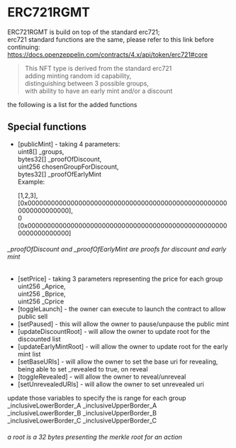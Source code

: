 <h1 class="code-line" data-line-start=0 data-line-end=1 ><a id="ERC721RGMT_0"></a>ERC721RGMT</h1>
<p class="has-line-data" data-line-start="2" data-line-end="5">ERC721RGMT is build on top of the standard erc721;<br>
erc721 standard functions are the same, please refer to this link before continuing:<br>
<a href="https://docs.openzeppelin.com/contracts/4.x/api/token/erc721#core">https://docs.openzeppelin.com/contracts/4.x/api/token/erc721#core</a></p>
<blockquote>
<p class="has-line-data" data-line-start="7" data-line-end="11">This NFT type is derived from the standard erc721<br>
adding minting random id capability,<br>
distinguishing between 3 possible groups,<br>
with ability to have an early mint and/or a discount</p>
</blockquote>
<p class="has-line-data" data-line-start="13" data-line-end="14">the following is a list for the added functions</p>
<h2 class="code-line" data-line-start=15 data-line-end=16 ><a id="Special_functions_15"></a>Special functions</h2>
<ul>
<li class="has-line-data" data-line-start="19" data-line-end="30">
<p class="has-line-data" data-line-start="19" data-line-end="25">[publicMint] - taking 4 parameters:<br>
uint8[] _groups,<br>
bytes32[] _proofOfDiscount,<br>
uint256 chosenGroupForDiscount,<br>
bytes32[] _proofOfEarlyMint<br>
Example:</p>
<p class="has-line-data" data-line-start="26" data-line-end="30">[1,2,3],<br>
[0x0000000000000000000000000000000000000000000000000000000000000000],<br>
0<br>
[0x0000000000000000000000000000000000000000000000000000000000000000]</p>
</li>
</ul>
<h6 class="code-line" data-line-start=30 data-line-end=31 ><a id="_proofOfDiscount_and__proofOfEarlyMint_are_proofs_for_discount_and_early_mint_30"></a>_proofOfDiscount and _proofOfEarlyMint are proofs for discount and early mint</h6>
<ul>
<li class="has-line-data" data-line-start="32" data-line-end="36">[setPrice] - taking 3 parameters representing the price for each group<br>
uint256 _Aprice,<br>
uint256 _Bprice,<br>
uint256 _Cprice</li>
<li class="has-line-data" data-line-start="36" data-line-end="37">[toggleLaunch] - the owner can execute to launch the contract to allow public sell</li>
<li class="has-line-data" data-line-start="37" data-line-end="38">[setPaused] - this will allow the owner to pause/unpause the public mint</li>
<li class="has-line-data" data-line-start="38" data-line-end="39">[updateDiscountRoot] - will allow the owner to update root for the discounted list</li>
<li class="has-line-data" data-line-start="39" data-line-end="40">[updateEarlyMintRoot] - will allow the owner to update root for the early mint list</li>
<li class="has-line-data" data-line-start="39" data-line-end="40">[setBaseURIs] - will allow the owner to set the base uri for revealing, being able to set _revealed to true, on reveal</li>
<li class="has-line-data" data-line-start="39" data-line-end="40">[toggleRevealed] - will allow the owner to reveal/unreveal</li>
<li class="has-line-data" data-line-start="39" data-line-end="40">[setUnrevealedURIs] - will allow the owner to set unrevealed uri</li>
</ul>
update those variables to specify the is range for each group
_inclusiveLowerBorder_A
_inclusiveUpperBorder_A
_inclusiveLowerBorder_B
_inclusiveUpperBorder_B
_inclusiveLowerBorder_C
_inclusiveUpperBorder_C

<h6 class="code-line" data-line-start=40 data-line-end=41 ><a id="a_root_is_a_32_bytes_presenting_the_merkle_root_for_an_action_40"></a>a root is a 32 bytes presenting the merkle root for an action</h6>
